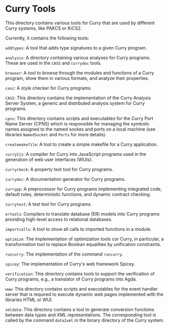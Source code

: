 Curry Tools
===========

This directory contains various tools for Curry
that are used by different Curry systems, like PAKCS or KiCS2.

Currently, it contains the following tools:

`addtypes`:
A tool that adds type signatures to a given Curry program.

`analysis`:
A directory containing various analyses for Curry programs.
These are used in the `CASS` and `currydoc` tools.

`browser`:
A tool to browse through the modules and functions of a Curry program,
show them in various formats, and analyze their properties.

`casc`:
A style checker for Curry programs.

`CASS`:
This directory contains the implementation of the
Curry Analysis Server System, a generic and distributed analysis system
for Curry programs.

`cpns`:
This directory contains scripts and executables for the
Curry Port Name Server (CPNS) which is responsible for managing the
symbolic names assigned to the named sockes and ports on a local machine
(see libraries `NamedSocket` and `Ports` for more details).

`createmakefile`:
A tool to create a simple makefile for a Curry application.

`curry2js`:
A compiler for Curry into JavaScript programs used in the
generation of web user interfaces (WUIs).

`currycheck`:
A property test tool for Curry programs.

`currydoc`:
A documentation generator for Curry programs.

`currypp`:
A preprocessor for Curry programs implementing integrated code,
default rules, deterministic functions, and dynamic contract checking.

`currytest`:
A test tool for Curry programs.

`ertools`:
Compilers to translate database (ER) models
into Curry programs providing high-level access to relational databases.

`importcalls`:
A tool to show all calls to imported functions in a module.

`optimize`:
The implementation of optimization tools cor Curry,
in particular, a transformation tool to replace Boolean equalities
by unification constraints.

`runcurry`:
The implementation of the command `runcurry`.

`spicey`:
The implementation of Curry's web framework Spicey.

`verification`:
This directory contains tools to support the verification of
Curry programs, e.g., a translator of Curry programs into Agda.

`www`:
This directory contains scripts and executables for the
event handler server that is required to execute dynamic web
pages implemented with the libraries HTML or WUI.

`xmldata`:
This directory contains a tool to generate conversion functions
between data types and XML representations. The corresponding
tool is called by the command `data2xml` in the binary directory
of the Curry system.

